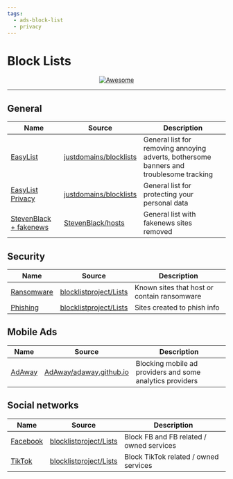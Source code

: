 ```yaml
---
tags:
  - ads-block-list
  - privacy
---
```


# Block Lists

<div align="center">
    <a href="https://awesome.re">
        <img src="https://awesome.re/badge.svg" alt="Awesome">
    </a>
</div>

* * *

## General

| Name                                                                                                                  | Source                                                              | Description                                                                             |
| --------------------------------------------------------------------------------------------------------------------- | ------------------------------------------------------------------- | --------------------------------------------------------------------------------------- |
| [EasyList](https://raw.githubusercontent.com/justdomains/blocklists/master/lists/easylist-justdomains.txt)            | [justdomains/blocklists](https://github.com/justdomains/blocklists) | General list for removing annoying adverts, bothersome banners and troublesome tracking |
| [EasyList Privacy](https://raw.githubusercontent.com/justdomains/blocklists/master/lists/easyprivacy-justdomains.txt) | [justdomains/blocklists](https://github.com/justdomains/blocklists) | General list for protecting your personal data                                          |
| [StevenBlack + fakenews](https://raw.githubusercontent.com/StevenBlack/hosts/master/alternates/fakenews/hosts)        | [StevenBlack/hosts](https://github.com/StevenBlack/hosts)           | General list with fakenews sites removed                                                |

## Security

| Name                                                                  | Source                                                              | Description                                 |
| --------------------------------------------------------------------- | ------------------------------------------------------------------- | ------------------------------------------- |
| [Ransomware](https://blocklistproject.github.io/Lists/ransomware.txt) | [blocklistproject/Lists](https://github.com/blocklistproject/Lists) | Known sites that host or contain ransomware |
| [Phishing](https://blocklistproject.github.io/Lists/phishing.txt)     | [blocklistproject/Lists](https://github.com/blocklistproject/Lists) | Sites created to phish info                 |

## Mobile Ads

| Name                                   | Source                                                                 | Description                                               |
| -------------------------------------- | ---------------------------------------------------------------------- | --------------------------------------------------------- |
| [AdAway](https://adaway.org/hosts.txt) | [AdAway/adaway.github.io](https://github.com/AdAway/adaway.github.io/) | Blocking mobile ad providers and some analytics providers |

## Social networks

| Name                                                              | Source                                                              | Description                              |
| ----------------------------------------------------------------- | ------------------------------------------------------------------- | ---------------------------------------- |
| [Facebook](https://blocklistproject.github.io/Lists/facebook.txt) | [blocklistproject/Lists](https://github.com/blocklistproject/Lists) | Block FB and FB related / owned services |
| [TikTok](https://blocklistproject.github.io/Lists/tiktok.txt)     | [blocklistproject/Lists](https://github.com/blocklistproject/Lists) | Block TikTok related / owned services    |
